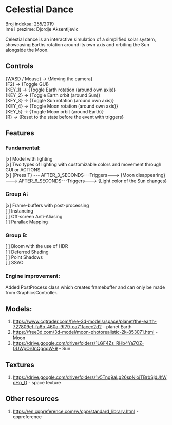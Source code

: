 # Celestial Dance

Broj indeksa: 255/2019  
Ime i prezime: Djordje Aksentijevic

Celestial dance is an interactive simulation of a simplified solar system, showcasing Earths rotation around its own
axis and orbiting the Sun alongside the Moon.

## Controls

{WASD / Mouse} -> {Moving the camera}  
{F2} -> {Toggle GUI}  
{KEY_1} -> {Toggle Earth rotation (around own axis)}  
{KEY_2} -> {Toggle Earth orbit (around Sun)}  
{KEY_3} -> {Toggle Sun rotation (around own axis)}  
{KEY_4} -> {Toggle Moon rotation (around own axis)}  
{KEY_5} -> {Toggle Moon orbit (around Earth)}  
{R} -> {Reset to the state before the event with triggers}

## Features

### Fundamental:

[x] Model with lighting  
[x] Two types of lighting with customizable colors and movement through GUI or ACTIONS  
[x] {Press T} --- AFTER_3_SECONDS---Triggers---> {Moon disappearing} ---> AFTER_6_SECONDS---Triggers---> {Light color of
the Sun changes}

### Group A:

[x] Frame-buffers with post-processing   
[ ] Instancing  
[ ] Off-screen Anti-Aliasing  
[ ] Parallax Mapping

### Group B:

[ ] Bloom with the use of HDR  
[ ] Deferred Shading  
[ ] Point Shadows  
[ ] SSAO

### Engine improvement:

Added PostProcess class which creates framebuffer and can only be made from GraphicsController.

## Models:

1. https://www.cgtrader.com/free-3d-models/space/planet/the-earth-727809ef-fa6b-460a-9f79-ca71facec2d2 - planet Earth
2. https://free3d.com/3d-model/moon-photorealistic-2k-853071.html - Moon
3. https://drive.google.com/drive/folders/1LGF4Zs_RHb4Ya7OZ-0UWpOr0nQgqgW-9 - Sun

## Textures

1. https://drive.google.com/drive/folders/1v5Tng9aLg26spNiojTBrbSjdJhWcHq_D - space texture

## Other resources

1. https://en.cppreference.com/w/cpp/standard_library.html - cppreference
